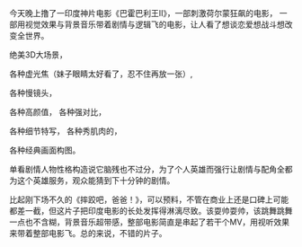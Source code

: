 今天晚上撸了一印度神片电影《巴霍巴利王II》，一部刺激荷尔蒙狂飙的电影，
一部用视觉效果与背景音乐带着剧情与逻辑飞的电影，让人看了想谈恋爱想战斗想改变全世界。
 
 绝美3D大场景，
 

 各种虚光焦（妹子眼睛太好看了，忍不住再放一张）,
 
 
 各种慢镜头，
 
 
 
 各种高颜值，
 各种强对比，


 
 
 各种细节特写，
 各种秀肌肉的，
 
 
 各种经典画面构图。

单看剧情人物性格构造说它脑残也不过分，为了个人英雄而强行让剧情与配角全都为这个英雄服务，观众能猜到下十分钟的剧情。

比起刚下场不久的《摔跤吧，爸爸！》，可以预料，不管在商业上还是口碑上可能都差一截，但这片子把印度电影的长处发挥得淋漓尽致。该耍帅耍帅，该跳舞跳舞一点也不含糊，背景音乐超带感，整部电影简直是串起了若干个MV，用视听效果来带着整部电影飞。总的来说，不错的片子。
